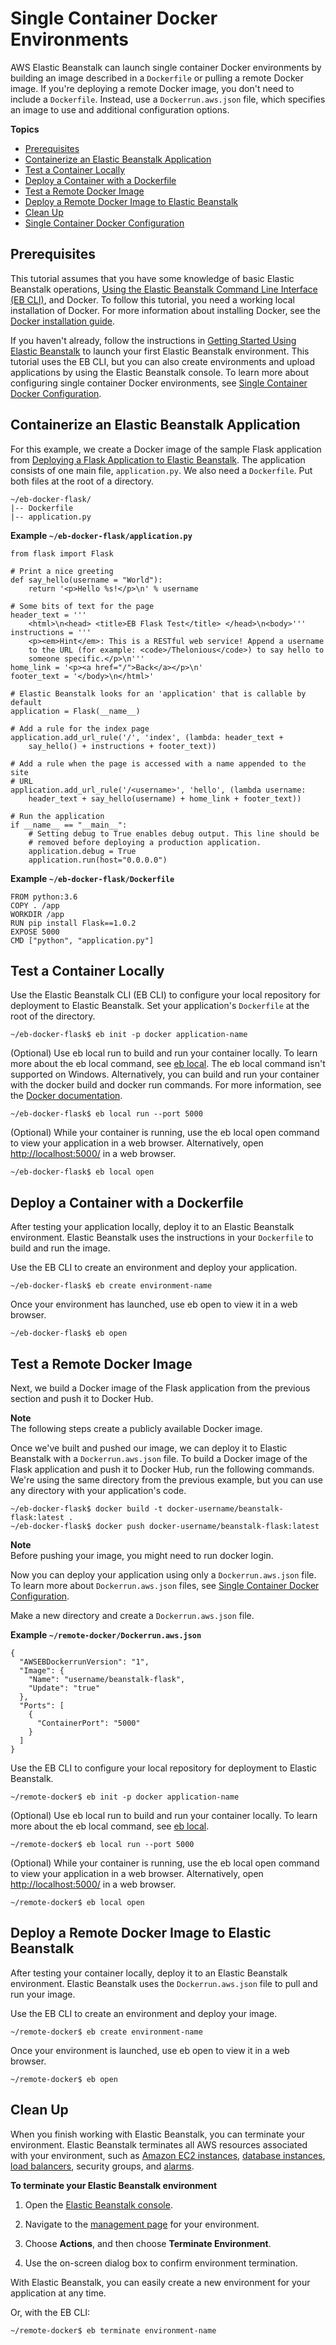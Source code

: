 # Single Container Docker Environments<a name="single-container-docker"></a>

AWS Elastic Beanstalk can launch single container Docker environments by building an image described in a `Dockerfile` or pulling a remote Docker image\. If you're deploying a remote Docker image, you don't need to include a `Dockerfile`\. Instead, use a `Dockerrun.aws.json` file, which specifies an image to use and additional configuration options\.

**Topics**
+ [Prerequisites](#single-container-docker.prereqs)
+ [Containerize an Elastic Beanstalk Application](#single-container-docker.setup)
+ [Test a Container Locally](#single-container-docker.test-local)
+ [Deploy a Container with a Dockerfile](#single-container-docker.deploy-local)
+ [Test a Remote Docker Image](#single-container-docker.test-remote)
+ [Deploy a Remote Docker Image to Elastic Beanstalk](#single-container-docker.deploy-remote)
+ [Clean Up](#single-container-docker.cleanup)
+ [Single Container Docker Configuration](single-container-docker-configuration.md)

## Prerequisites<a name="single-container-docker.prereqs"></a>

This tutorial assumes that you have some knowledge of basic Elastic Beanstalk operations, [Using the Elastic Beanstalk Command Line Interface \(EB CLI\)](eb-cli3.md), and Docker\. To follow this tutorial, you need a working local installation of Docker\. For more information about installing Docker, see the [Docker installation guide](https://docs.docker.com/install/)\.

If you haven't already, follow the instructions in [Getting Started Using Elastic Beanstalk](GettingStarted.md) to launch your first Elastic Beanstalk environment\. This tutorial uses the EB CLI, but you can also create environments and upload applications by using the Elastic Beanstalk console\. To learn more about configuring single container Docker environments, see [Single Container Docker Configuration](single-container-docker-configuration.md)\.

## Containerize an Elastic Beanstalk Application<a name="single-container-docker.setup"></a>

For this example, we create a Docker image of the sample Flask application from [Deploying a Flask Application to Elastic Beanstalk](create-deploy-python-flask.md)\. The application consists of one main file, `application.py`\. We also need a `Dockerfile`\. Put both files at the root of a directory\.

```
~/eb-docker-flask/
|-- Dockerfile
|-- application.py
```

**Example `~/eb-docker-flask/application.py`**  

```
from flask import Flask

# Print a nice greeting
def say_hello(username = "World"):
    return '<p>Hello %s!</p>\n' % username

# Some bits of text for the page
header_text = '''
    <html>\n<head> <title>EB Flask Test</title> </head>\n<body>'''
instructions = '''
    <p><em>Hint</em>: This is a RESTful web service! Append a username
    to the URL (for example: <code>/Thelonious</code>) to say hello to
    someone specific.</p>\n'''
home_link = '<p><a href="/">Back</a></p>\n'
footer_text = '</body>\n</html>'

# Elastic Beanstalk looks for an 'application' that is callable by default
application = Flask(__name__)

# Add a rule for the index page
application.add_url_rule('/', 'index', (lambda: header_text +
    say_hello() + instructions + footer_text))

# Add a rule when the page is accessed with a name appended to the site
# URL
application.add_url_rule('/<username>', 'hello', (lambda username:
    header_text + say_hello(username) + home_link + footer_text))

# Run the application
if __name__ == "__main__":
    # Setting debug to True enables debug output. This line should be
    # removed before deploying a production application.
    application.debug = True
    application.run(host="0.0.0.0")
```

**Example `~/eb-docker-flask/Dockerfile`**  

```
FROM python:3.6
COPY . /app
WORKDIR /app
RUN pip install Flask==1.0.2
EXPOSE 5000
CMD ["python", "application.py"]
```

## Test a Container Locally<a name="single-container-docker.test-local"></a>

Use the Elastic Beanstalk CLI \(EB CLI\) to configure your local repository for deployment to Elastic Beanstalk\. Set your application's `Dockerfile` at the root of the directory\.

```
~/eb-docker-flask$ eb init -p docker application-name
```

\(Optional\) Use eb local run to build and run your container locally\. To learn more about the eb local command, see [eb local](eb3-local.md)\. The eb local command isn't supported on Windows\. Alternatively, you can build and run your container with the docker build and docker run commands\. For more information, see the [Docker documentation](https://docs.docker.com/)\.

```
~/eb-docker-flask$ eb local run --port 5000
```

\(Optional\) While your container is running, use the eb local open command to view your application in a web browser\. Alternatively, open [http://localhost:5000/](http://localhost:5000/) in a web browser\.

```
~/eb-docker-flask$ eb local open
```

## Deploy a Container with a Dockerfile<a name="single-container-docker.deploy-local"></a>

After testing your application locally, deploy it to an Elastic Beanstalk environment\. Elastic Beanstalk uses the instructions in your `Dockerfile` to build and run the image\.

Use the EB CLI to create an environment and deploy your application\.

```
~/eb-docker-flask$ eb create environment-name
```

Once your environment has launched, use eb open to view it in a web browser\.

```
~/eb-docker-flask$ eb open
```

## Test a Remote Docker Image<a name="single-container-docker.test-remote"></a>

Next, we build a Docker image of the Flask application from the previous section and push it to Docker Hub\.

**Note**  
The following steps create a publicly available Docker image\.

Once we've built and pushed our image, we can deploy it to Elastic Beanstalk with a `Dockerrun.aws.json` file\. To build a Docker image of the Flask application and push it to Docker Hub, run the following commands\. We're using the same directory from the previous example, but you can use any directory with your application's code\.

```
~/eb-docker-flask$ docker build -t docker-username/beanstalk-flask:latest .
~/eb-docker-flask$ docker push docker-username/beanstalk-flask:latest
```

**Note**  
Before pushing your image, you might need to run docker login\.

Now you can deploy your application using only a `Dockerrun.aws.json` file\. To learn more about `Dockerrun.aws.json` files, see [Single Container Docker Configuration](single-container-docker-configuration.md)\.

Make a new directory and create a `Dockerrun.aws.json` file\.

**Example `~/remote-docker/Dockerrun.aws.json`**  

```
{
  "AWSEBDockerrunVersion": "1",
  "Image": {
    "Name": "username/beanstalk-flask",
    "Update": "true"
  },
  "Ports": [
    {
      "ContainerPort": "5000"
    }
  ]
}
```

Use the EB CLI to configure your local repository for deployment to Elastic Beanstalk\.

```
~/remote-docker$ eb init -p docker application-name
```

\(Optional\) Use eb local run to build and run your container locally\. To learn more about the eb local command, see [eb local](eb3-local.md)\.

```
~/remote-docker$ eb local run --port 5000
```

\(Optional\) While your container is running, use the eb local open command to view your application in a web browser\. Alternatively, open [http://localhost:5000/](http://localhost:5000/) in a web browser\.

```
~/remote-docker$ eb local open
```

## Deploy a Remote Docker Image to Elastic Beanstalk<a name="single-container-docker.deploy-remote"></a>

After testing your container locally, deploy it to an Elastic Beanstalk environment\. Elastic Beanstalk uses the `Dockerrun.aws.json` file to pull and run your image\.

Use the EB CLI to create an environment and deploy your image\.

```
~/remote-docker$ eb create environment-name
```

Once your environment is launched, use eb open to view it in a web browser\.

```
~/remote-docker$ eb open
```

## Clean Up<a name="single-container-docker.cleanup"></a>

When you finish working with Elastic Beanstalk, you can terminate your environment\. Elastic Beanstalk terminates all AWS resources associated with your environment, such as [Amazon EC2 instances](using-features.managing.ec2.md), [database instances](using-features.managing.db.md), [load balancers](using-features.managing.elb.md), security groups, and [alarms](using-features.alarms.md#using-features.alarms.title)\. 

**To terminate your Elastic Beanstalk environment**

1. Open the [Elastic Beanstalk console](https://console.aws.amazon.com/elasticbeanstalk)\.

1. Navigate to the [management page](environments-console.md) for your environment\.

1. Choose **Actions**, and then choose **Terminate Environment**\.

1. Use the on\-screen dialog box to confirm environment termination\.

With Elastic Beanstalk, you can easily create a new environment for your application at any time\.

Or, with the EB CLI:

```
~/remote-docker$ eb terminate environment-name
```